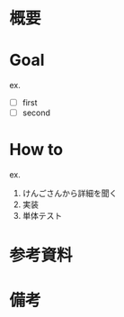 <!---
templateなので、合わなければ無視してもらってもOKです。
コメントアウトは削除して使ってください。
-->

# 概要
<!---
- このIssueを立てた背景、理由
- 何に取り組むのかざっくり
-->

# Goal
<!---
このIssueのスコープ。どこまでやればこのissueは解決したと言えるのか基準を設定。
Issueは最小単位で切るべきであるので基本的には一個。多くても2個。
ゴールが何個かある場合は、issueを分割することを検討する

-->
ex.
- [ ] first 
- [ ] second

# How to
<!---
Goalを達成するために必要なプロセス。登り方。
あらかじめわかっている場合は記載し、わからない場合は、どうやればわかるかを書いておく。
-->
ex.
1. けんごさんから詳細を聞く
2. 実装
3. 単体テスト

# 参考資料


# 備考

